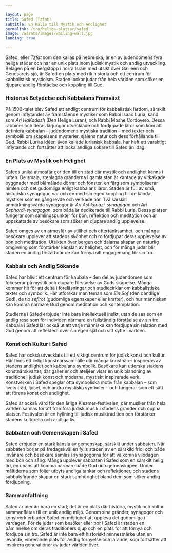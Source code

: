 ```yaml
---

layout: page  
title: Safed (Tzfat)  
subtitle: En Källa till Mystik och Andlighet  
permalink: /tro/heliga-platser/safed  
image: /assets/images/wailing-wall.jpg  
landing: true  

---
```


Safed, eller *Tzfat* som den kallas på hebreiska, är en av judendomens fyra heliga städer och har en unik plats inom judisk mystik och andlig utveckling. Belägen på en bergstopp i norra Israel med utsikt över Galiléen och Genesarets sjö, är Safed en plats med rik historia och ett centrum för kabbalistisk mysticism. Staden lockar judar från hela världen som söker en djupare andlig förståelse och koppling till Gud.

### Historisk Betydelse och Kabbalans Framväxt

På 1500-talet blev Safed ett andligt centrum för kabbalistisk lärdom, särskilt genom inflytandet av framstående mystiker som Rabbi Isaac Luria, känd som *Ari HaKadosh* (Den Helige Luran), och Rabbi Moshe Cordovero. Dessa rabbiner och deras lärjungar utvecklade och fördjupade läror som kom att definiera kabbalan – judendomens mystiska tradition – med texter och symbolik om skapelsens mysterier, själens natur och dess förhållande till Gud. Rabbi Lurias idéer, även kallade lurianisk kabbala, har haft ett varaktigt inflytande och fortsätter att locka andliga sökare till Safed än idag.

### En Plats av Mystik och Helighet

Safeds unika atmosfär gör den till en stad där mystik och andlighet känns i luften. De smala, stenlagda gränderna i gamla stan är kantade av vitkalkade byggnader med blåmålade dörrar och fönster, en färg som symboliserar himlen och det gudomliga enligt kabbalans läror. Staden är full av små, historiska synagogor, var och en med sin egen koppling till de kända mystiker som en gång levde och verkade här. Två särskilt anmärkningsvärda synagogor är *Ari Ashkenazi-synagogan* och *Ari Sephardi-synagogan*, som båda är dedikerade till Rabbi Luria. Dessa platser fungerar som samlingspunkter för bön, reflektion och meditation och är uppskattade av besökare som söker en djupare andlig upplevelse.

Safed omges av en atmosfär av stillhet och eftertänksamhet, och många besökare upplever att stadens skönhet och ro fördjupar deras upplevelse av bön och meditation. Utsikten över bergen och dalarna skapar en naturlig omgivning som förstärker känslan av helighet, och för många judar blir staden en andlig fristad där de kan förnya sitt engagemang för sin tro.

### Kabbala och Andlig Sökande

Safed har blivit ett centrum för kabbala – den del av judendomen som fokuserar på mystik och djupare förståelse av Guds skapelse. Många kommer hit för att delta i föreläsningar och studiecirklar om kabbalistiska texter och symbolik. Här utforskar man teman som *Ein Sof* (den oändlige Gud), de tio *sefirot* (gudomliga egenskaper eller krafter), och hur människan kan komma närmare Gud genom meditation och kontemplation.

Studierna i Safed erbjuder inte bara intellektuell insikt, utan de ses som en andlig resa som för individen närmare en fullständig förståelse av sin tro. Kabbala i Safed lär också ut att varje människa kan fördjupa sin relation med Gud genom att reflektera över sin egen själ och sitt syfte i världen.

### Konst och Kultur i Safed

Safed har också utvecklats till ett viktigt centrum för judisk konst och kultur. Här finns ett livligt konstnärssamhälle där många konstnärer inspireras av stadens andlighet och kabbalans symbolik. Besökare kan utforska stadens konstnärskvarter, där gallerier och ateljéer visar en unik blandning av traditionell judisk konst och moderna, mystiskt inspirerade verk. Konstverken i Safed speglar ofta symboliska motiv från kabbalan – som livets träd, ljuset, och andra mystiska symboler – och fungerar som ett sätt att förena konst och andlighet.

Safed är också värd för den årliga Klezmer-festivalen, där musiker från hela världen samlas för att framföra judisk musik i stadens gränder och öppna platser. Festivalen är en hyllning till judisk musiktradition och förstärker stadens kulturella och andliga liv.

### Sabbaten och Gemenskapen i Safed

Safed erbjuder en stark känsla av gemenskap, särskilt under sabbaten. När sabbaten börjar på fredagskvällen fylls staden av en särskild frid, och både invånare och besökare samlas i synagogorna för att välkomna vilodagen med bön och sång. Många upplever sabbaten i Safed som en särskilt helig tid, en chans att komma närmare både Gud och gemenskapen. Under måltiderna som följer utbyts andliga tankar och reflektioner, och stadens sabbatsfirande skapar en stark samhörighet bland dem som söker andlig fördjupning.

### Sammanfattning

Safed är mer än bara en stad; det är en plats där historia, mystik och kultur sammanflätas till en unik andlig miljö. Genom sina gränder, synagogor och konstverk erbjuder Safed en möjlighet att uppleva det gudomliga i vardagen. För de judar som besöker eller bor i Safed är staden en påminnelse om deras traditioners djup och en plats för att förnya och fördjupa sin tro. Safed är inte bara ett historiskt minnesmärke utan en levande, vibrerande plats för andlig förnyelse och lärande, som fortsätter att inspirera generationer av judar världen över.